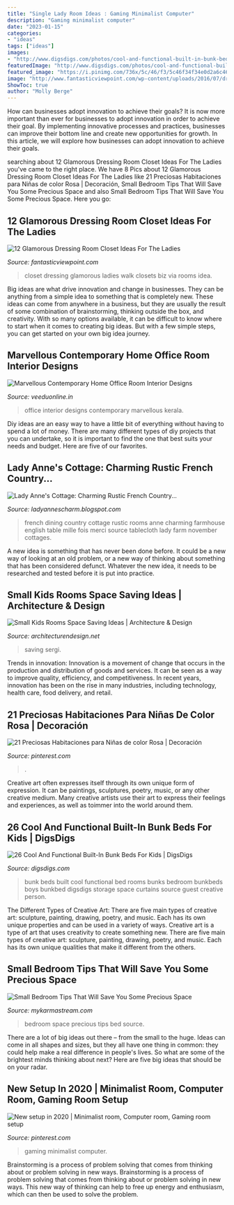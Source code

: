 ```yaml
---
title: "Single Lady Room Ideas : Gaming Minimalist Computer"
description: "Gaming minimalist computer"
date: "2023-01-15"
categories:
- "ideas"
tags: ["ideas"]
images:
- "http://www.digsdigs.com/photos/cool-and-functional-built-in-bunk-beds-for-kids-4.jpg"
featuredImage: "http://www.digsdigs.com/photos/cool-and-functional-built-in-bunk-beds-for-kids-4.jpg"
featured_image: "https://i.pinimg.com/736x/5c/46/f3/5c46f34f34e0d2a6c46d98213039d2dd.jpg"
image: "http://www.fantasticviewpoint.com/wp-content/uploads/2016/07/dressing_room_closet_design_ideas_4582_1250_833-634x422.jpg"
ShowToc: true
author: "Molly Berge"
---
```



How can businesses adopt innovation to achieve their goals?
It is now more important than ever for businesses to adopt innovation in order to achieve their goal. By implementing innovative processes and practices, businesses can improve their bottom line and create new opportunities for growth. In this article, we will explore how businesses can adopt innovation to achieve their goals.

	

		
searching about 12 Glamorous Dressing Room Closet Ideas For The Ladies you've came to the right place. We have 8 Pics about 12 Glamorous Dressing Room Closet Ideas For The Ladies like 21 Preciosas Habitaciones para Niñas de color Rosa | Decoración, Small Bedroom Tips That Will Save You Some Precious Space and also Small Bedroom Tips That Will Save You Some Precious Space. Here you go:
		
    
## 12 Glamorous Dressing Room Closet Ideas For The Ladies

<img loading=lazy src="http://www.fantasticviewpoint.com/wp-content/uploads/2016/07/dressing_room_closet_design_ideas_4582_1250_833-634x422.jpg" onerror="this.onerror=null;this.src='https://tse2.mm.bing.net/th?id=OIP.F14KbsnQt2c6BaKRdhEqpQHaE7&amp;pid=15.1';" alt="12 Glamorous Dressing Room Closet Ideas For The Ladies">

_Source: fantasticviewpoint.com_

>closet dressing glamorous ladies walk closets biz via rooms idea. 

	

Big ideas are what drive innovation and change in businesses. They can be anything from a simple idea to something that is completely new. These ideas can come from anywhere in a business, but they are usually the result of some combination of brainstorming, thinking outside the box, and creativity. With so many options available, it can be difficult to know where to start when it comes to creating big ideas. But with a few simple steps, you can get started on your own big idea journey.

    
## Marvellous Contemporary Home Office Room Interior Designs

<img loading=lazy src="https://www.veeduonline.in/wp-content/uploads/2016/06/Incredible-And-Marvellous-Kerala-Home-Office-Room-Interior-Designs-Facebook.jpg" onerror="this.onerror=null;this.src='https://tse1.mm.bing.net/th?id=OIP.3HdaNuIDyMFCmu6D5M1tqQHaEF&amp;pid=15.1';" alt="Marvellous Contemporary Home Office Room Interior Designs">

_Source: veeduonline.in_

>office interior designs contemporary marvellous kerala. 

	

Diy ideas are an easy way to have a little bit of everything without having to spend a lot of money. There are many different types of diy projects that you can undertake, so it is important to find the one that best suits your needs and budget. Here are five of our favorites.

    
## Lady Anne&#039;s Cottage: Charming Rustic French Country...

<img loading=lazy src="http://1.bp.blogspot.com/-IZ9qRBiS6go/UVSNODn0wcI/AAAAAAAAD1A/ExBYgLpUOfw/s1600/rusticfrenchcountry10.jpg" onerror="this.onerror=null;this.src='https://tse3.mm.bing.net/th?id=OIP.mTKKTveL4_FrGLkPdbPKKwAAAA&amp;pid=15.1';" alt="Lady Anne&#039;s Cottage: Charming Rustic French Country...">

_Source: ladyannescharm.blogspot.com_

>french dining country cottage rustic rooms anne charming farmhouse english table mille fois merci source tablecloth lady farm november cottages. 

	

A new idea is something that has never been done before. It could be a new way of looking at an old problem, or a new way of thinking about something that has been considered defunct. Whatever the new idea, it needs to be researched and tested before it is put into practice.

    
## Small Kids Rooms Space Saving Ideas | Architecture &amp; Design

<img loading=lazy src="https://cdn.architecturendesign.net/wp-content/uploads/2014/07/kids-room-bunk-beds.jpg" onerror="this.onerror=null;this.src='https://tse4.mm.bing.net/th?id=OIP.WasZ6hImNmOQWWSAGrC-uwHaFS&amp;pid=15.1';" alt="Small Kids Rooms Space Saving Ideas | Architecture &amp; Design">

_Source: architecturendesign.net_

>saving sergi. 

	

Trends in innovation:
Innovation is a movement of change that occurs in the production and distribution of goods and services. It can be seen as a way to improve quality, efficiency, and competitiveness. In recent years, innovation has been on the rise in many industries, including technology, health care, food delivery, and retail.

    
## 21 Preciosas Habitaciones Para Niñas De Color Rosa | Decoración

<img loading=lazy src="https://i.pinimg.com/736x/6e/08/75/6e087514cd0cd5ec2a28cc30aea2fb7f.jpg" onerror="this.onerror=null;this.src='https://tse3.mm.bing.net/th?id=OIP.H2NLrMrsMF4p8XF2P_V4EwHaJ3&amp;pid=15.1';" alt="21 Preciosas Habitaciones para Niñas de color Rosa | Decoración">

_Source: pinterest.com_

>. 

	

Creative art often expresses itself through its own unique form of expression. It can be paintings, sculptures, poetry, music, or any other creative medium. Many creative artists use their art to express their feelings and experiences, as well as toimmer into the world around them.

    
## 26 Cool And Functional Built-In Bunk Beds For Kids | DigsDigs

<img loading=lazy src="http://www.digsdigs.com/photos/cool-and-functional-built-in-bunk-beds-for-kids-4.jpg" onerror="this.onerror=null;this.src='https://tse1.mm.bing.net/th?id=OIP.7i6GT-MNbTkuZqDHdT179QHaKe&amp;pid=15.1';" alt="26 Cool And Functional Built-In Bunk Beds For Kids | DigsDigs">

_Source: digsdigs.com_

>bunk beds built cool functional bed rooms bunks bedroom bunkbeds boys bunkbed digsdigs storage space curtains source guest creative person. 

	

The Different Types of Creative Art: There are five main types of creative art: sculpture, painting, drawing, poetry, and music. Each has its own unique properties and can be used in a variety of ways.
Creative art is a type of art that uses creativity to create something new. There are five main types of creative art: sculpture, painting, drawing, poetry, and music. Each has its own unique qualities that make it different from the others.

    
## Small Bedroom Tips That Will Save You Some Precious Space

<img loading=lazy src="https://mykarmastream.com/wp-content/uploads/2017/06/small-bedroom-bed-9.jpg" onerror="this.onerror=null;this.src='https://tse2.mm.bing.net/th?id=OIP.YJ4uaHlxmlpbviDCbOlTwwHaLH&amp;pid=15.1';" alt="Small Bedroom Tips That Will Save You Some Precious Space">

_Source: mykarmastream.com_

>bedroom space precious tips bed source. 

	

There are a lot of big ideas out there – from the small to the huge. Ideas can come in all shapes and sizes, but they all have one thing in common: they could help make a real difference in people's lives. So what are some of the brightest minds thinking about next? Here are five big ideas that should be on your radar.

    
## New Setup In 2020 | Minimalist Room, Computer Room, Gaming Room Setup

<img loading=lazy src="https://i.pinimg.com/736x/5c/46/f3/5c46f34f34e0d2a6c46d98213039d2dd.jpg" onerror="this.onerror=null;this.src='https://tse4.mm.bing.net/th?id=OIP.Ph1Kq94O06dd9sZIwvP0SgHaJ3&amp;pid=15.1';" alt="New setup in 2020 | Minimalist room, Computer room, Gaming room setup">

_Source: pinterest.com_

>gaming minimalist computer. 

	

Brainstorming is a process of problem solving that comes from thinking about or problem solving in new ways.
Brainstorming is a process of problem solving that comes from thinking about or problem solving in new ways. This new way of thinking can help to free up energy and enthusiasm, which can then be used to solve the problem.


